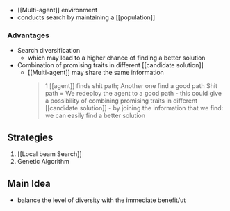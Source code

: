- [[Multi-agent]] environment
- conducts search by maintaining a [[population]]

### Advantages
- Search diversification
	- which may lead to a higher chance of finding a better solution
- Combination of promising traits in different [[candidate solution]]
	- [[Multi-agent]] may share the same information
		> 1 [[agent]] finds shit path; Another one find a good path
		> 		Shit path = We redeploy the agent to a good path - this could give a possibility of combining promising traits in different [[candidate solution]] - by joining the information that we find: we can easily find a better solution

## Strategies
1. [[Local beam Search]]
2. Genetic Algorithm

## Main Idea
- balance the level of diversity with the immediate benefit/ut